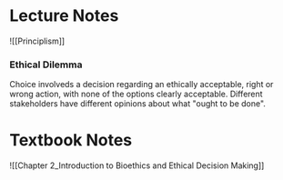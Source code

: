 # Lecture Notes
![[Principlism]]
### Ethical Dilemma
Choice involveds a decision regarding an ethically acceptable, right or wrong action, with none of the options clearly acceptable. 
Different stakeholders have different opinions about what "ought to be done". 
# Textbook Notes
![[Chapter 2_Introduction to Bioethics and Ethical Decision Making]]